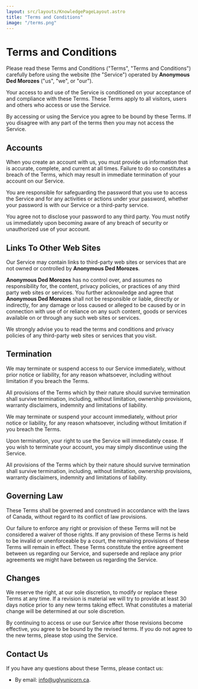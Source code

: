 ```yaml
---
layout: src/layouts/KnowledgePageLayout.astro
title: "Terms and Conditions"
image: "/terms.png"
---
```


# Terms and Conditions

Please read these Terms and Conditions ("Terms", "Terms and Conditions") carefully before using the website
(the "Service") operated by **Anonymous Ded Morozes** ("us", "we", or "our").

Your access to and use of the Service is conditioned on your acceptance of and compliance with these Terms. These Terms
apply to all visitors, users and others who access or use the Service.

By accessing or using the Service you agree to be bound by these Terms. If you disagree with any part of the terms then
you may not access the Service.

## Accounts

When you create an account with us, you must provide us information that is accurate, complete, and current at all
times. Failure to do so constitutes a breach of the Terms, which may result in immediate termination of your account on
our Service.

You are responsible for safeguarding the password that you use to access the Service and for any activities or actions
under your password, whether your password is with our Service or a third-party service.

You agree not to disclose your password to any third party. You must notify us immediately upon becoming aware of any
breach of security or unauthorized use of your account.

## Links To Other Web Sites

Our Service may contain links to third-party web sites or services that are not owned or controlled by
**Anonymous Ded Morozes**.

**Anonymous Ded Morozes** has no control over, and assumes no responsibility for, the content, privacy policies, or
practices of any third party web sites or services. You further acknowledge and agree that **Anonymous Ded Morozes**
shall not be responsible or liable, directly or indirectly, for any damage or loss caused or alleged to be caused by or
in connection with use of or reliance on any such content, goods or services available on or through any such web sites
or services.

We strongly advise you to read the terms and conditions and privacy policies of any third-party web sites or services
that you visit.

## Termination

We may terminate or suspend access to our Service immediately, without prior notice or liability, for any reason
whatsoever, including without limitation if you breach the Terms.

All provisions of the Terms which by their nature should survive termination shall survive termination, including,
without limitation, ownership provisions, warranty disclaimers, indemnity and limitations of liability.

We may terminate or suspend your account immediately, without prior notice or liability, for any reason whatsoever,
including without limitation if you breach the Terms.

Upon termination, your right to use the Service will immediately cease. If you wish to terminate your account, you may
simply discontinue using the Service.

All provisions of the Terms which by their nature should survive termination shall survive termination, including,
without limitation, ownership provisions, warranty disclaimers, indemnity and limitations of liability.

## Governing Law

These Terms shall be governed and construed in accordance with the laws of Canada, without regard to its conflict of
law provisions.

Our failure to enforce any right or provision of these Terms will not be considered a waiver of those rights. If any
provision of these Terms is held to be invalid or unenforceable by a court, the remaining provisions of these Terms will
remain in effect. These Terms constitute the entire agreement between us regarding our Service, and supersede and
replace any prior agreements we might have between us regarding the Service.

## Changes

We reserve the right, at our sole discretion, to modify or replace these Terms at any time. If a revision is material
we will try to provide at least 30 days notice prior to any new terms taking effect. What constitutes a material change
will be determined at our sole discretion.

By continuing to access or use our Service after those revisions become effective, you agree to be bound by the revised
terms. If you do not agree to the new terms, please stop using the Service.

## Contact Us

If you have any questions about these Terms, please contact us:

- By email: info@uglyunicorn.ca.
